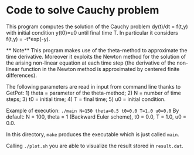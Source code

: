 # Code to solve Cauchy problem #

This program computes the solution of the Cauchy problem dy(t)/dt = f(t,y) with initial condition y(t0)=u0 until final time T.
In particular it considers f(t,y) = -t*exp(-y).

** Note** This program makes use of the theta-method to approximate the time derivative. Moreover it exploits the Newton method for the solution of the arising non-linear equation at each time step (the derivative of the non-linear function in the Newton method is approximated by centered finite differences).

The following parameters are read in input from command line thanks to GetPot:
	1) theta = parameter of the theta-method;
	2) N     = number of time steps;
	3) t0    = initial time;
	4) T     = final time;
	5) u0    = initial condition.

Example of execution: `./main N=150 theta=0.5 t0=0.0 T=1.0 u0=0.0`
By default: N = 100, theta = 1 (Backward Euler scheme), t0 = 0.0, T = 1.0, u0 = 0.0.

In this directory, `make` produces the executable which is just called `main`.

Calling ``./plot.sh`` you are able to visualize the result stored in `result.dat`.
